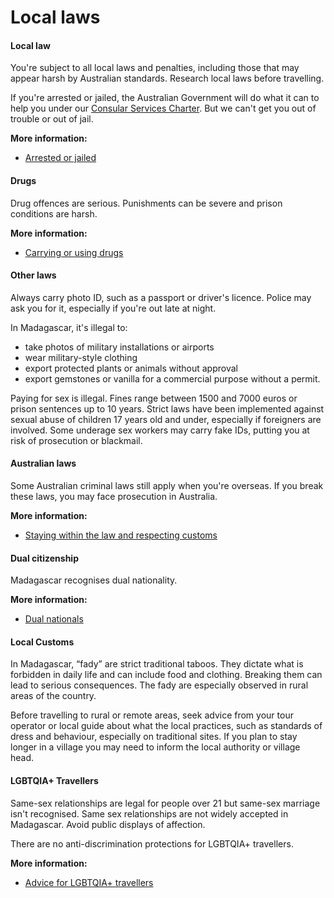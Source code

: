 # Local laws

#### Local law

You're subject to all local laws and penalties, including those that may appear harsh by Australian standards. Research local laws before travelling.

If you're arrested or jailed, the Australian Government will do what it can to help you under our [Consular Services Charter](/consular-services/consular-services-charter "Consular Services Charter"). But we can't get you out of trouble or out of jail.

**More information:**

* [Arrested or jailed](https://www.smartraveller.gov.au/while-youre-away/when-things-go-wrong/arrested-jailed)

#### Drugs

Drug offences are serious. Punishments can be severe and prison conditions are harsh.

**More information:**

* [Carrying or using drugs](/before-you-go/laws/drugs "Carrying or using drugs")

#### Other laws

Always carry photo ID, such as a passport or driver's licence. Police may ask you for it, especially if you're out late at night.

In Madagascar, it's illegal to:

* take photos of military installations or airports
* wear military-style clothing
* export protected plants or animals without approval
* export gemstones or vanilla for a commercial purpose without a permit.

Paying for sex is illegal. Fines range between 1500 and 7000 euros or prison sentences up to 10 years. Strict laws have been implemented against sexual abuse of children 17 years old and under, especially if foreigners are involved. Some underage sex workers may carry fake IDs, putting you at risk of prosecution or blackmail.

#### Australian laws

Some Australian criminal laws still apply when you're overseas. If you break these laws, you may face prosecution in Australia.

**More information:**

* [Staying within the law and respecting customs](/before-you-go/laws "Staying within the law")

#### Dual citizenship

Madagascar recognises dual nationality.

**More information:**

* [Dual nationals](/before-you-go/who-you-are/dual-nationals "Advice for dual nationals")

#### Local Customs

In Madagascar, “fady” are strict traditional taboos. They dictate what is forbidden in daily life and can include food and clothing. Breaking them can lead to serious consequences. The fady are especially observed in rural areas of the country. 

Before travelling to rural or remote areas, seek advice from your tour operator or local guide about what the local practices, such as standards of dress and behaviour, especially on traditional sites. If you plan to stay longer in a village you may need to inform the local authority or village head.

#### LGBTQIA+ Travellers

Same-sex relationships are legal for people over 21 but same-sex marriage isn't recognised. Same sex relationships are not widely accepted in Madagascar. Avoid public displays of affection.

There are no anti-discrimination protections for LGBTQIA+ travellers.

**More information:**

* [Advice for LGBTQIA+ travellers](https://www.smartraveller.gov.au/before-you-go/who-you-are/LGBTQIA)